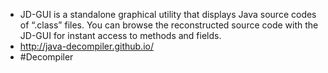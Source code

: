 - JD-GUI is a standalone graphical utility that displays Java source codes of “.class” files. You can browse the reconstructed source code with the JD-GUI for instant access to methods and fields.
- http://java-decompiler.github.io/
- #Decompiler